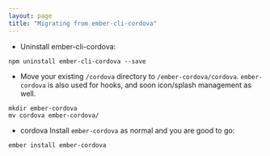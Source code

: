 ```yaml
---
layout: page
title: "Migrating from ember-cli-cordova"
---
```


- Uninstall ember-cli-cordova:

```
npm uninstall ember-cli-cordova --save
```

- Move your existing `/cordova` directory to `/ember-cordova/cordova`. `ember-cordova` is also used for hooks, and soon icon/splash management as well.

```
mkdir ember-cordova
mv cordova ember-cordova/
```

- cordova Install `ember-cordova` as normal and you are good to go:

```
ember install ember-cordova
```
